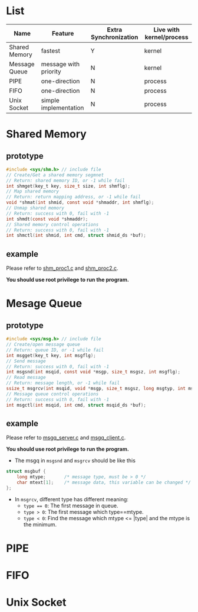 # List
| Name | Feature | Extra Synchronization | Live with kernel/process |
| --- | --- | --- | --- |
| Shared Memory | fastest | Y | kernel |
| Message Queue | message with priority | N | kernel |
| PIPE | one-direction | N | process |
| FIFO | one-direction | N | process |
| Unix Socket | simple implementation | N | process |

# Shared Memory
## prototype
```c
#include <sys/shm.h> // include file
// Create/Get a shared memory segmnet
// Return: shared memory ID, or -1 while fail
int shmget(key_t key, size_t size, int shmflg);
// Map shared memory
// Return: return mapping address, or -1 while fail
void *shmat(int shmid, const void *shmaddr, int shmflg);
// Unmap shared memory
// Return: success with 0, fail with -1
int shmdt(const void *shmaddr);
// Shared memory control operations
// Return: success with 0, fail with -1
int shmctl(int shmid, int cmd, struct shmid_ds *buf);
```
## example
Please refer to [shm_proc1.c](shm_proc1.c) and [shm_proc2.c](shm_proc2.c).

**You should use root privilege to run the program.**

# Mesage Queue
## prototype
```c
#include <sys/msg.h> // include file
// Create/open message queue
// Return: queue ID, or -1 while fail
int msgget(key_t key, int msgflg);
// Send message
// Return: success with 0, fail with -1
int msgsnd(int msqid, const void *msgp, size_t msgsz, int msgflg);
// Read message
// Return: message length, or -1 while fail
ssize_t msgrcv(int msqid, void *msgp, size_t msgsz, long msgtyp, int msgflg);
// Message queue control operations
// Return: success with 0, fail with -1
int msgctl(int msqid, int cmd, struct msqid_ds *buf);
```
## example
Please refer to [msgq_server.c](msgq_server.c) and [msgq_client.c](msgq_client.c).

**You should use root privilege to run the program.**

* The msgq in `msgsnd` and `msgrcv` should be like this
```c
struct msgbuf {
    long mtype;       /* message type, must be > 0 */
    char mtext[1];    /* message data, this variable can be changed */
};
```
* In `msgrcv`, different type has different meaning:
  - `type == 0`: The first message in queue.
  - `type > 0`: The first message which type==mtype.
  - `type < 0`: Find the message which mtype <= |type| and the mtype is the minimum.

# PIPE

# FIFO

# Unix Socket
